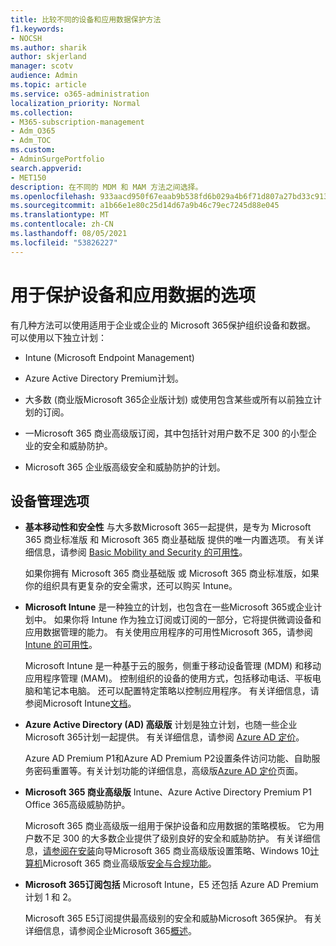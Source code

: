 ```yaml
---
title: 比较不同的设备和应用数据保护方法
f1.keywords:
- NOCSH
ms.author: sharik
author: skjerland
manager: scotv
audience: Admin
ms.topic: article
ms.service: o365-administration
localization_priority: Normal
ms.collection:
- M365-subscription-management
- Adm_O365
- Adm_TOC
ms.custom:
- AdminSurgePortfolio
search.appverid:
- MET150
description: 在不同的 MDM 和 MAM 方法之间选择。
ms.openlocfilehash: 933aacd950f67eaab9b538fd6b029a4b6f71d807a27bd33c9139650f57f1d7b7
ms.sourcegitcommit: a1b66e1e80c25d14d67a9b46c79ec7245d88e045
ms.translationtype: MT
ms.contentlocale: zh-CN
ms.lasthandoff: 08/05/2021
ms.locfileid: "53826227"
---
```

# <a name="options-for-protecting-your-devices-and-app-data"></a>用于保护设备和应用数据的选项

有几种方法可以使用适用于企业或企业的 Microsoft 365保护组织设备和数据。 可以使用以下独立计划：

- Intune (Microsoft Endpoint Management) 
- Azure Active Directory Premium计划。
- 大多数 (商业版Microsoft 365企业版计划) 或使用包含某些或所有以前独立计划的订阅。

- 一Microsoft 365 商业高级版订阅，其中包括针对用户数不足 300 的小型企业的安全和威胁防护。
- Microsoft 365 企业版高级安全和威胁防护的计划。

## <a name="device-management-options"></a>设备管理选项

- **基本移动性和安全性** 与大多数Microsoft 365一起提供，是专为 Microsoft 365 商业标准版 和 Microsoft 365 商业基础版 提供的唯一内置选项。 有关详细信息，请参阅 [Basic Mobility and Security 的可用性](../basic-mobility-security/choose-between-basic-mobility-and-security-and-intune.md#availability-of-basic-mobility-and-security-and-intune)。 

    如果你拥有 Microsoft 365 商业基础版 或 Microsoft 365 商业标准版，如果你的组织具有更复杂的安全需求，还可以购买 Intune。
 
- **Microsoft Intune** 是一种独立的计划，也包含在一些Microsoft 365或企业计划中。 如果你将 Intune 作为独立订阅或订阅的一部分，它将提供微调设备和应用数据管理的能力。 有关使用应用程序的可用性Microsoft 365，请参阅[Intune 的可用性](../basic-mobility-security/choose-between-basic-mobility-and-security-and-intune.md#availability-of-basic-mobility-and-security-and-intune)。

    Microsoft Intune 是一种基于云的服务，侧重于移动设备管理 (MDM) 和移动应用程序管理 (MAM)。 控制组织的设备的使用方式，包括移动电话、平板电脑和笔记本电脑。 还可以配置特定策略以控制应用程序。 有关详细信息，请参阅Microsoft Intune[文档](/mem/intune/)。

- **Azure Active Directory (AD) 高级版** 计划是独立计划，也随一些企业Microsoft 365计划一起提供。 有关详细信息，请参阅 [Azure AD 定价](https://azure.microsoft.com/pricing/details/active-directory/)。

     Azure AD Premium P1和Azure AD Premium P2设置条件访问功能、自助服务密码重置等。有关计划功能的详细信息，高级版[Azure AD 定价](https://azure.microsoft.com/pricing/details/active-directory/)页面。
- **Microsoft 365 商业高级版** Intune、Azure Active Directory Premium P1 Office 365高级威胁防护。 
 
    Microsoft 365 商业高级版一组用于保护设备和应用数据的策略模板。 它为用户数不足 300 的大多数企业提供了级别良好的安全和威胁防护。 有关详细信息，[请参阅在安装](../../business/set-up.md)向导Microsoft 365 商业高级版设置策略、Windows 10[计算机](../../business/secure-win-10-pcs.md)Microsoft 365 商业高级版[安全与合规功能](../../business/security-features.md)。

- **Microsoft 365订阅包括** Microsoft Intune，E5 还包括 Azure AD Premium 计划 1 和 2。

    Microsoft 365 E5订阅提供最高级别的安全和威胁Microsoft 365保护。 有关详细信息，请参阅企业Microsoft 365[概述](../../enterprise/microsoft-365-overview.md)。